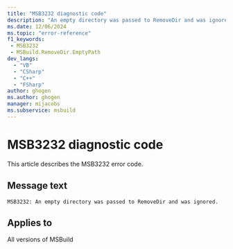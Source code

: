 ```yaml
---
title: "MSB3232 diagnostic code"
description: "An empty directory was passed to RemoveDir and was ignored."
ms.date: 12/06/2024
ms.topic: "error-reference"
f1_keywords:
 - MSB3232
 - MSBuild.RemoveDir.EmptyPath
dev_langs:
  - "VB"
  - "CSharp"
  - "C++"
  - "FSharp"
author: ghogen
ms.author: ghogen
manager: mijacobs
ms.subservice: msbuild
---
```


# MSB3232 diagnostic code

<!-- :::ErrorDefinitionDescription::: -->
<!-- :::editable-content name="introDescription"::: -->
This article describes the MSB3232 error code.
<!-- :::editable-content-end::: -->

## Message text

`MSB3232: An empty directory was passed to RemoveDir and was ignored.`

<!-- :::editable-content name="postOutputDescription"::: -->
<!--
{StrBegin="MSB3232: "}
-->
<!-- :::editable-content-end::: -->
<!-- :::ErrorDefinitionDescription-end::: -->

## Applies to

All versions of MSBuild
